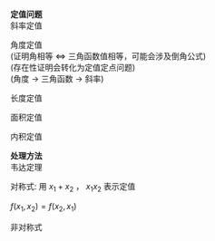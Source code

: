 **定值问题**  
斜率定值  
  
角度定值  
(证明角相等 $\Leftrightarrow$ 三角函数值相等，可能会涉及倒角公式)  
(存在性证明会转化为定值定点问题)  
(角度 $\to$ 三角函数 $\to$ 斜率)  
  
长度定值  
  
面积定值  
  
内积定值  
  
**处理方法**  
韦达定理  
  
对称式: 用 $x_1+x_2$ ， $x_1x_2$ 表示定值  
  
$f(x_1,x_2)=f(x_2,x_1)$  
  
非对称式  
